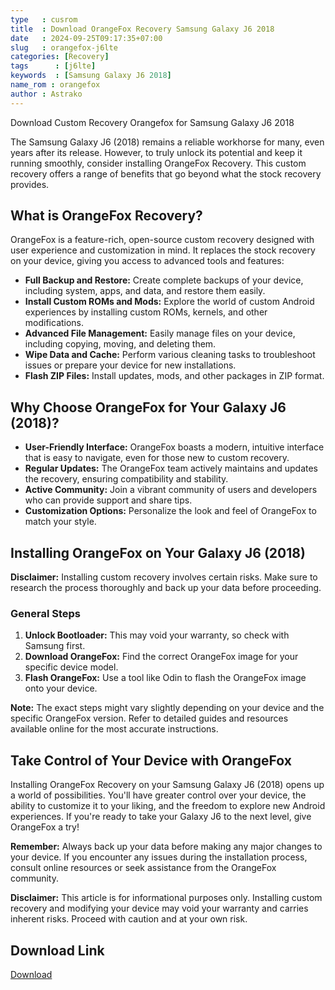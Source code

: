 ```yaml
---
type   : cusrom
title  : Download OrangeFox Recovery Samsung Galaxy J6 2018
date   : 2024-09-25T09:17:35+07:00
slug   : orangefox-j6lte
categories: [Recovery]
tags      : [j6lte]
keywords  : [Samsung Galaxy J6 2018]
name_rom : orangefox
author : Astrako
---
```


Download Custom Recovery Orangefox for Samsung Galaxy J6 2018


The Samsung Galaxy J6 (2018) remains a reliable workhorse for many, even years after its release. However, to truly unlock its potential and keep it running smoothly, consider installing OrangeFox Recovery. This custom recovery offers a range of benefits that go beyond what the stock recovery provides.

## What is OrangeFox Recovery?

OrangeFox is a feature-rich, open-source custom recovery designed with user experience and customization in mind. It replaces the stock recovery on your device, giving you access to advanced tools and features:

* **Full Backup and Restore:** Create complete backups of your device, including system, apps, and data, and restore them easily.
* **Install Custom ROMs and Mods:** Explore the world of custom Android experiences by installing custom ROMs, kernels, and other modifications.
* **Advanced File Management:** Easily manage files on your device, including copying, moving, and deleting them.
* **Wipe Data and Cache:** Perform various cleaning tasks to troubleshoot issues or prepare your device for new installations.
* **Flash ZIP Files:** Install updates, mods, and other packages in ZIP format.

## Why Choose OrangeFox for Your Galaxy J6 (2018)?

* **User-Friendly Interface:** OrangeFox boasts a modern, intuitive interface that is easy to navigate, even for those new to custom recovery.
* **Regular Updates:** The OrangeFox team actively maintains and updates the recovery, ensuring compatibility and stability.
* **Active Community:** Join a vibrant community of users and developers who can provide support and share tips.
* **Customization Options:** Personalize the look and feel of OrangeFox to match your style.

## Installing OrangeFox on Your Galaxy J6 (2018)

**Disclaimer:** Installing custom recovery involves certain risks. Make sure to research the process thoroughly and back up your data before proceeding.

### General Steps

1. **Unlock Bootloader:** This may void your warranty, so check with Samsung first.
2. **Download OrangeFox:** Find the correct OrangeFox image for your specific device model.
3. **Flash OrangeFox:** Use a tool like Odin to flash the OrangeFox image onto your device.

**Note:** The exact steps might vary slightly depending on your device and the specific OrangeFox version. Refer to detailed guides and resources available online for the most accurate instructions.

## Take Control of Your Device with OrangeFox

Installing OrangeFox Recovery on your Samsung Galaxy J6 (2018) opens up a world of possibilities. You'll have greater control over your device, the ability to customize it to your liking, and the freedom to explore new Android experiences. If you're ready to take your Galaxy J6 to the next level, give OrangeFox a try!

**Remember:** Always back up your data before making any major changes to your device. If you encounter any issues during the installation process, consult online resources or seek assistance from the OrangeFox community.

**Disclaimer:** This article is for informational purposes only. Installing custom recovery and modifying your device may void your warranty and carries inherent risks. Proceed with caution and at your own risk.

## Download Link
[Download](https://orangefox.download/device/j6lte)

